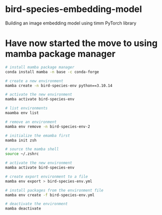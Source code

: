 # bird-species-embedding-model
Building an image embedding model using timm PyTorch library
# Have now started the move to using mamba package manager
```bash
# install mamba package manager
conda install mamba -n base -c conda-forge

# create a new environment
mamba create -n bird-species-env python==3.10.14

# activate the new environment
mamba activate bird-species-env

# list environments
maamba env list

# remove an environment
mamba env remove -n bird-species-env-2

# initialize the emamba first
mamba init zsh

# source the mamba shell
source ~/.zshrc

# activate the new environment
mamba activate bird-species-env

# create export environment to a file
mamba env export > bird-species-env.yml

# install packages from the environment file
mamba env create -f bird-species-env.yml

# deactivate the environment
mamba deactivate